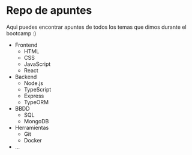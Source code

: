 # Repo de apuntes
Aqui puedes encontrar apuntes de todos los temas que dimos durante el bootcamp :)

- Frontend
    - HTML
    - CSS
    - JavaScript
    - React
- Backend
    - Node.js
    - TypeScript
    - Express
    - TypeORM
- BBDD
    - SQL
    - MongoDB
- Herramientas
    - Git
    - Docker
- ...

